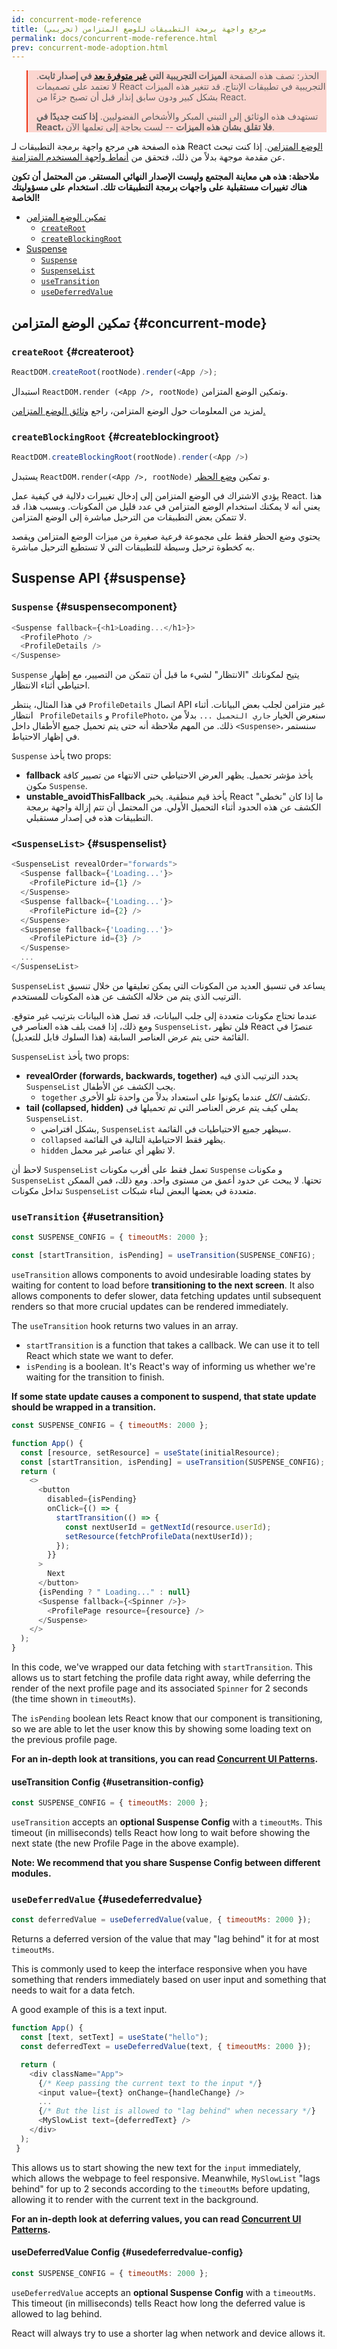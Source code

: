 ```yaml
---
id: concurrent-mode-reference
title: مرجع واجهة برمجة التطبيقات للوضع المتزامن (تجريبي)
permalink: docs/concurrent-mode-reference.html
prev: concurrent-mode-adoption.html
---
```


<style>
.scary > blockquote {
  background-color: rgba(237, 51, 21, 0.2);
  border-left-color: #ed3315;
}
</style>

<div class="scary">

>الحذر:
>تصف هذه الصفحة **الميزات التجريبية التي [غير متوفرة بعد](/docs/concurrent-mode-approach.html) في إصدار ثابت**. لا تعتمد على تصميمات React التجريبية في تطبيقات الإنتاج. قد تتغير هذه الميزات بشكل كبير ودون سابق إنذار قبل أن تصبح جزءًا من React.
>
>تستهدف هذه الوثائق إلى التبني المبكر والأشخاص الفضوليين. **إذا كنت جديدًا في React، فلا تقلق بشأن هذه الميزات** --  لست بحاجة إلى تعلمها الآن.

</div>

هذه الصفحة هي مرجع واجهة برمجة التطبيقات لـ React [الوضع المتزامن](/docs/concurrent-mode-intro.html). إذا كنت تبحث عن مقدمة موجهة بدلاً من ذلك، فتحقق من [أنماط واجهة المستخدم المتزامنة](/docs/concurrent-mode-patterns.html).

**ملاحظة: هذه هي معاينة المجتمع وليست الإصدار النهائي المستقر. من المحتمل أن تكون هناك تغييرات مستقبلية على واجهات برمجة التطبيقات تلك. استخدام على مسؤوليتك الخاصة!**

- [تمكين الوضع المتزامن](#concurrent-mode)
    - [`createRoot`](#createroot)
    - [`createBlockingRoot`](#createblockingroot)
- [Suspense](#suspense)
    - [`Suspense`](#suspensecomponent)
    - [`SuspenseList`](#suspenselist)
    - [`useTransition`](#usetransition)
    - [`useDeferredValue`](#usedeferredvalue)

## تمكين الوضع المتزامن {#concurrent-mode}

### `createRoot` {#createroot}

```js
ReactDOM.createRoot(rootNode).render(<App />);
```

استبدال `ReactDOM.render (<App />, rootNode)` وتمكين الوضع المتزامن.

لمزيد من المعلومات حول الوضع المتزامن، راجع [وثائق الوضع المتزامن.](/docs/concurrent-mode-intro.html)

### `createBlockingRoot` {#createblockingroot}

```js
ReactDOM.createBlockingRoot(rootNode).render(<App />)
```

يستبدل `ReactDOM.render(<App />, rootNode)` و تمكين [وضع الحظر](/docs/concurrent-mode-adoption.html#migration-step-blocking-mode).

يؤدي الاشتراك في الوضع المتزامن إلى إدخال تغييرات دلالية في كيفية عمل React. هذا يعني أنه لا يمكنك استخدام الوضع المتزامن في عدد قليل من المكونات. وبسبب هذا، قد لا تتمكن بعض التطبيقات من الترحيل مباشرة إلى الوضع المتزامن.

يحتوي وضع الحظر فقط على مجموعة فرعية صغيرة من ميزات الوضع المتزامن ويقصد به كخطوة ترحيل وسيطة للتطبيقات التي لا تستطيع الترحيل مباشرة.

## Suspense API {#suspense}

### `Suspense` {#suspensecomponent}

```js
<Suspense fallback={<h1>Loading...</h1>}>
  <ProfilePhoto />
  <ProfileDetails />
</Suspense>
```

`Suspense` يتيح لمكوناتك "الانتظار" لشيء ما قبل أن تتمكن من التصيير، مع إظهار احتياطي أثناء الانتظار.

في هذا المثال، ينتظر `ProfileDetails`  اتصال API غير متزامن لجلب بعض البيانات. أثناء انتظار ` ProfileDetails` و `ProfilePhoto`، سنعرض الخيار `جاري التحميل ...`  بدلاً من ذلك. من المهم ملاحظة أنه حتى يتم تحميل جميع الأطفال داخل `<Suspense>`، سنستمر في إظهار الاحتياط.

`Suspense` يأخذ two props:
* **fallback** يأخذ مؤشر تحميل. يظهر العرض الاحتياطي حتى الانتهاء من تصيير كافة مكون `Suspense`.
* **unstable_avoidThisFallback** يأخذ قيم منطقية. يخبر React ما إذا كان "تخطي" الكشف عن هذه الحدود أثناء التحميل الأولي. من المحتمل أن تتم إزالة واجهة برمجة التطبيقات هذه في إصدار مستقبلي.

### `<SuspenseList>` {#suspenselist}

```js
<SuspenseList revealOrder="forwards">
  <Suspense fallback={'Loading...'}>
    <ProfilePicture id={1} />
  </Suspense>
  <Suspense fallback={'Loading...'}>
    <ProfilePicture id={2} />
  </Suspense>
  <Suspense fallback={'Loading...'}>
    <ProfilePicture id={3} />
  </Suspense>
  ...
</SuspenseList>
```

`SuspenseList` يساعد في تنسيق العديد من المكونات التي يمكن تعليقها من خلال تنسيق الترتيب الذي يتم من خلاله الكشف عن هذه المكونات للمستخدم.

عندما تحتاج مكونات متعددة إلى جلب البيانات، قد تصل هذه البيانات بترتيب غير متوقع. ومع ذلك، إذا قمت بلف هذه العناصر في `SuspenseList`، فلن تظهر React عنصرًا في القائمة حتى يتم عرض العناصر السابقة (هذا السلوك قابل للتعديل).

`SuspenseList` يأخذ two props:
* **revealOrder (forwards, backwards, together)** يحدد الترتيب الذي فيه `SuspenseList` يجب الكشف عن الأطفال.
  * `together` تكشف *الكل* عندما يكونوا على استعداد بدلاً من واحدة تلو الأخرى.
* **tail (collapsed, hidden)** يملي كيف يتم عرض العناصر التي تم تحميلها فى `SuspenseList`.
    * بشكل افتراضي, `SuspenseList` سيظهر جميع الاحتياطيات في القائمة.
    * `collapsed` يظهر فقط الاحتياطية التالية في القائمة.
    * `hidden` لا تظهر أي عناصر غير محمل.

لاحظ أن `SuspenseList`  تعمل فقط على أقرب مكونات `Suspense` و مكونات `SuspenseList`  تحتها. لا يبحث عن حدود أعمق من مستوى واحد. ومع ذلك، فمن الممكن تداخل مكونات `SuspenseList` متعددة في بعضها البعض لبناء شبكات.

### `useTransition` {#usetransition}

```js
const SUSPENSE_CONFIG = { timeoutMs: 2000 };

const [startTransition, isPending] = useTransition(SUSPENSE_CONFIG);
```

`useTransition` allows components to avoid undesirable loading states by waiting for content to load before **transitioning to the next screen**. It also allows components to defer slower, data fetching updates until subsequent renders so that more crucial updates can be rendered immediately.

The `useTransition` hook returns two values in an array.
* `startTransition` is a function that takes a callback. We can use it to tell React which state we want to defer.
* `isPending` is a boolean. It's React's way of informing us whether we're waiting for the transition to finish.

**If some state update causes a component to suspend, that state update should be wrapped in a transition.**

```js
const SUSPENSE_CONFIG = { timeoutMs: 2000 };

function App() {
  const [resource, setResource] = useState(initialResource);
  const [startTransition, isPending] = useTransition(SUSPENSE_CONFIG);
  return (
    <>
      <button
        disabled={isPending}
        onClick={() => {
          startTransition(() => {
            const nextUserId = getNextId(resource.userId);
            setResource(fetchProfileData(nextUserId));
          });
        }}
      >
        Next
      </button>
      {isPending ? " Loading..." : null}
      <Suspense fallback={<Spinner />}>
        <ProfilePage resource={resource} />
      </Suspense>
    </>
  );
}
```

In this code, we've wrapped our data fetching with `startTransition`. This allows us to start fetching the profile data right away, while deferring the render of the next profile page and its associated `Spinner` for 2 seconds (the time shown in `timeoutMs`).

The `isPending` boolean lets React know that our component is transitioning, so we are able to let the user know this by showing some loading text on the previous profile page.

**For an in-depth look at transitions, you can read [Concurrent UI Patterns](/docs/concurrent-mode-patterns.html#transitions).**

#### useTransition Config {#usetransition-config}

```js
const SUSPENSE_CONFIG = { timeoutMs: 2000 };
```

`useTransition` accepts an **optional Suspense Config** with a `timeoutMs`. This timeout (in milliseconds) tells React how long to wait before showing the next state (the new Profile Page in the above example).

**Note: We recommend that you share Suspense Config between different modules.**


### `useDeferredValue` {#usedeferredvalue}

```js
const deferredValue = useDeferredValue(value, { timeoutMs: 2000 });
```

Returns a deferred version of the value that may "lag behind" it for at most `timeoutMs`.

This is commonly used to keep the interface responsive when you have something that renders immediately based on user input and something that needs to wait for a data fetch.

A good example of this is a text input.

```js
function App() {
  const [text, setText] = useState("hello");
  const deferredText = useDeferredValue(text, { timeoutMs: 2000 });

  return (
    <div className="App">
      {/* Keep passing the current text to the input */}
      <input value={text} onChange={handleChange} />
      ...
      {/* But the list is allowed to "lag behind" when necessary */}
      <MySlowList text={deferredText} />
    </div>
  );
 }
```

This allows us to start showing the new text for the `input` immediately, which allows the webpage to feel responsive. Meanwhile, `MySlowList` "lags behind" for up to 2 seconds according to the `timeoutMs` before updating, allowing it to render with the current text in the background.

**For an in-depth look at deferring values, you can read [Concurrent UI Patterns](/docs/concurrent-mode-patterns.html#deferring-a-value).**

#### useDeferredValue Config {#usedeferredvalue-config}

```js
const SUSPENSE_CONFIG = { timeoutMs: 2000 };
```

`useDeferredValue` accepts an **optional Suspense Config** with a `timeoutMs`. This timeout (in milliseconds) tells React how long the deferred value is allowed to lag behind.

React will always try to use a shorter lag when network and device allows it.
